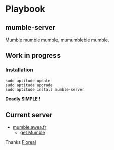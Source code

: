 # Playbook
## mumble-server

Mumble mumble mumble, mumumbleble mumble.

## Work in progress
### Installation

```shell
sudo aptitude update
sudo aptitude upgrade
sudo aptitude install mumble-server
```

__Deadly SIMPLE !__

## Current server

* [mumble.awea.fr](mumble.awea.fr)
  * [get Mumble](http://mumble.sourceforge.net/)

Thanks [Floreal](https://github.com/floreal)